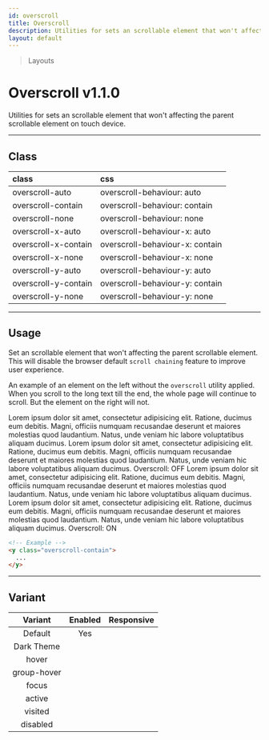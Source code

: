 ```yaml
---
id: overscroll
title: Overscroll
description: Utilities for sets an scrollable element that won't affecting the parent scrollable element on touch device.
layout: default
---
```


> Layouts

# Overscroll <span class="ml-1 px-2 py-1 text-sm text-gray-600 bg-gray-300">v1.1.0</span>

Utilities for sets an scrollable element that won't affecting the parent scrollable element on touch device.

---

## Class

| <span class="px-3 py-1 text-white bg-charcoal-100 rounded-full">class</span> | <span class="px-3 py-1 text-white bg-charcoal-100 rounded-full">css</span> |
|:--|:--|
| overscroll-auto | overscroll-behaviour: auto |
| overscroll-contain | overscroll-behaviour: contain |
| overscroll-none | overscroll-behaviour: none |
| overscroll-x-auto | overscroll-behaviour-x: auto |
| overscroll-x-contain | overscroll-behaviour-x: contain |
| overscroll-x-none | overscroll-behaviour-x: none |
| overscroll-y-auto | overscroll-behaviour-y: auto |
| overscroll-y-contain | overscroll-behaviour-y: contain |
| overscroll-y-none | overscroll-behaviour-y: none |

---

## Usage

Set an scrollable element that won't affecting the parent scrollable element. This will disable the browser default `scroll chaining` feature to improve user experience.

An example of an element on the left without the `overscroll` utility applied. When you scroll to the long text till the end, the whole page will continue to scroll. But the element on the right will not.

<y class="px-4 mt-2 mb-6 mx-auto xs:max-w-full sm:max-w-lg md:max-w-lg lg:max-w-lg h-64">
  <y class="flex">
    <y class="m-4">
      <y class="w-32 h-56 bg-gray-300 overflow-scroll">
        Lorem ipsum dolor sit amet, consectetur adipisicing elit. Ratione, ducimus eum debitis. Magni, officiis numquam recusandae deserunt et maiores molestias quod laudantium. Natus, unde veniam hic labore voluptatibus aliquam ducimus. Lorem ipsum dolor sit amet, consectetur adipisicing elit. Ratione, ducimus eum debitis. Magni, officiis numquam recusandae deserunt et maiores molestias quod laudantium. Natus, unde veniam hic labore voluptatibus aliquam ducimus.
      </y>
      <y class="pt-2 text-sm text-center">
        Overscroll: OFF
      </y>
    </y>
    <y class="m-4">
      <y class="w-32 h-56 bg-gray-300 overscroll-contain overflow-scroll">
        Lorem ipsum dolor sit amet, consectetur adipisicing elit. Ratione, ducimus eum debitis. Magni, officiis numquam recusandae deserunt et maiores molestias quod laudantium. Natus, unde veniam hic labore voluptatibus aliquam ducimus. Lorem ipsum dolor sit amet, consectetur adipisicing elit. Ratione, ducimus eum debitis. Magni, officiis numquam recusandae deserunt et maiores molestias quod laudantium. Natus, unde veniam hic labore voluptatibus aliquam ducimus.
      </y>
      <y class="pt-2 text-sm text-center">
        Overscroll: ON
      </y>
    </y>
  </y>
</y>

```html
<!-- Example -->
<y class="overscroll-contain">
  ...
</y>
```

---

## Variant

| <span class="font-semibold underline">Variant</span> | <span class="font-semibold underline">Enabled</span> | <span class="font-semibold underline">Responsive</span> |
|:-:|:-:|:-:|
| Default | Yes | |
| Dark Theme | | |
| hover| | |
| group-hover | | |
| focus | | |
| active | | |
| visited | | |
| disabled | | |

